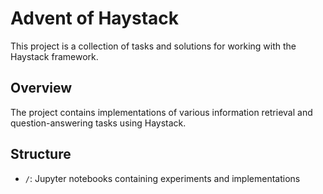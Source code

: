 # Advent of Haystack

This project is a collection of tasks and solutions for working with the Haystack framework. 

## Overview

The project contains implementations of various information retrieval and question-answering tasks using Haystack.

## Structure

- `/`: Jupyter notebooks containing experiments and implementations